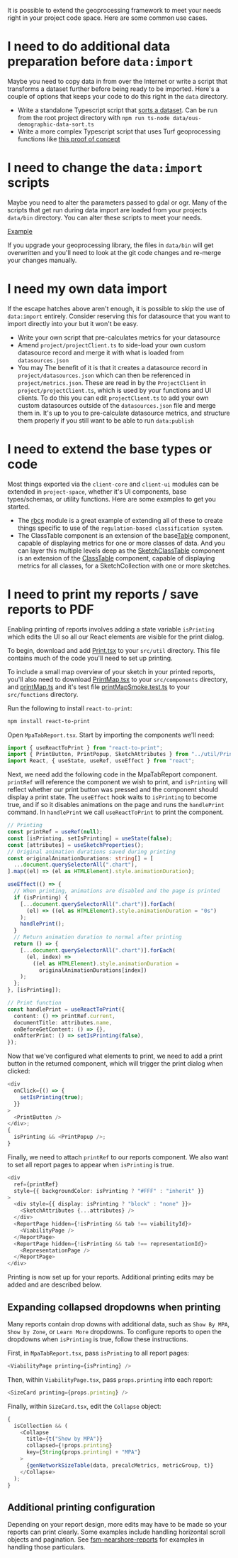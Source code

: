 It is possible to extend the geoprocessing framework to meet your needs right in your project code space. Here are some common use cases.

# I need to do additional data preparation before `data:import`

Maybe you need to copy data in from over the Internet or write a script that transforms a dataset further before being ready to be imported. Here's a couple of options that keeps your code to do this right in the `data` directory.

- Write a standalone Typescript script that [sorts a dataset](https://github.com/mcclintock-lab/maldives-reports/blob/main/data/ous-demographic-data-sort.ts). Can be run from the root project directory with `npm run ts-node data/ous-demographic-data-sort.ts`
- Write a more complex Typescript script that uses Turf geoprocessing functions like [this proof of concept](https://github.com/mcclintock-lab/maldives-reports/blob/main/data/ous-demographic.ts)

# I need to change the `data:import` scripts

Maybe you need to alter the parameters passed to gdal or ogr. Many of the scripts that get run during data import are loaded from your projects `data/bin` directory. You can alter these scripts to meet your needs.

[Example](https://github.com/seasketch/fsm-reports/tree/main/data/bin)

If you upgrade your geoprocessing library, the files in `data/bin` will get overwritten and you'll need to look at the git code changes and re-merge your changes manually.

# I need my own data import

If the escape hatches above aren't enough, it is possible to skip the use of `data:import` entirely. Consider reserving this for datasource that you want to import directly into your but it won't be easy.

- Write your own script that pre-calculates metrics for your datasource
- Amend `project/projectClient.ts` to side-load your own custom datasource record and merge it with what is loaded from `datasources.json`
- You may The benefit of it is that it creates a datasource record in `project/datasources.json` which can then be referenced in `project/metrics.json`. These are read in by the `ProjectClient` in `project/projectClient.ts`, which is used by your functions and UI clients. To do this you can edit `projectClient.ts` to add your own custom datasources outside of the `datasources.json` file and merge them in. It's up to you to pre-calculate datasource metrics, and structure them properly if you still want to be able to run `data:publish`

# I need to extend the base types or code

Most things exported via the `client-core` and `client-ui` modules can be extended in `project-space`, whether it's UI components, base types/schemas, or utility functions. Here are some examples to get you started.

- The [rbcs](https://github.com/seasketch/geoprocessing/tree/dev/packages/geoprocessing/src/rbcs) module is a great example of extending all of these to create things specific to use of the `regulation-based classification system`.
- The ClassTable component is an extension of the base[Table](https://github.com/seasketch/geoprocessing/blob/dev/packages/geoprocessing/src/components/table/Table.tsx) component, capable of displaying metrics for one or more classes of data. And you can layer this multiple levels deep as the [SketchClassTable](https://github.com/seasketch/geoprocessing/blob/dev/packages/geoprocessing/src/components/table/SketchClassTable.tsx) component is an extension of the [ClassTable](https://github.com/seasketch/geoprocessing/blob/dev/packages/geoprocessing/src/components/table/ClassTable.tsx) component, capable of displaying metrics for all classes, for a SketchCollection with one or more sketches.

# I need to print my reports / save reports to PDF

Enabling printing of reports involves adding a state variable `isPrinting` which edits the UI so all our React elements are visible for the print dialog.

To begin, download and add [Print.tsx](https://github.com/seasketch/fsm-nearshore-reports/blob/main/src/util/Print.tsx) to your `src/util` directory. This file contains much of the code you'll need to set up printing.

To include a small map overview of your sketch in your printed reports, you'll also need to download [PrintMap.tsx](https://github.com/seasketch/fsm-nearshore-reports/blob/main/src/components/PrintMap.tsx) to your `src/components` directory, and [printMap.ts](https://github.com/seasketch/fsm-nearshore-reports/blob/main/src/functions/printMap.ts) and it's test file [printMapSmoke.test.ts](https://github.com/seasketch/fsm-nearshore-reports/blob/main/src/functions/printMapSmoke.test.ts) to your `src/functions` directory.

Run the following to install `react-to-print`:

```bash
npm install react-to-print
```

Open `MpaTabReport.tsx`. Start by importing the components we'll need:

```typescript
import { useReactToPrint } from "react-to-print";
import { PrintButton, PrintPopup, SketchAttributes } from "../util/Print";
import React, { useState, useRef, useEffect } from "react";
```

Next, we need add the following code in the MpaTabReport component. `printRef` will reference the component we wish to print, and `isPrinting` will reflect whether our print button was pressed and the component should display a print state. The `useEffect` hook waits to `isPrinting` to become true, and if so it disables animations on the page and runs the `handlePrint` command. In `handlePrint` we call `useReactToPrint` to print the component.

```typescript
// Printing
const printRef = useRef(null);
const [isPrinting, setIsPrinting] = useState(false);
const [attributes] = useSketchProperties();
// Original animation durations saved during printing
const originalAnimationDurations: string[] = [
  ...document.querySelectorAll(".chart"),
].map((el) => (el as HTMLElement).style.animationDuration);

useEffect(() => {
  // When printing, animations are disabled and the page is printed
  if (isPrinting) {
    [...document.querySelectorAll(".chart")].forEach(
      (el) => ((el as HTMLElement).style.animationDuration = "0s")
    );
    handlePrint();
  }
  // Return animation duration to normal after printing
  return () => {
    [...document.querySelectorAll(".chart")].forEach(
      (el, index) =>
        ((el as HTMLElement).style.animationDuration =
          originalAnimationDurations[index])
    );
  };
}, [isPrinting]);

// Print function
const handlePrint = useReactToPrint({
  content: () => printRef.current,
  documentTitle: attributes.name,
  onBeforeGetContent: () => {},
  onAfterPrint: () => setIsPrinting(false),
});
```

Now that we've configured what elements to print, we need to add a print button in the returned component, which will trigger the print dialog when clicked:

```typescript
<div
  onClick={() => {
    setIsPrinting(true);
  }}
>
  <PrintButton />
</div>;
{
  isPrinting && <PrintPopup />;
}
```

Finally, we need to attach `printRef` to our reports component. We also want to set all report pages to appear when `isPrinting` is true.

```typescript
<div
  ref={printRef}
  style={{ backgroundColor: isPrinting ? "#FFF" : "inherit" }}
>
  <div style={{ display: isPrinting ? "block" : "none" }}>
    <SketchAttributes {...attributes} />
  </div>
  <ReportPage hidden={!isPrinting && tab !== viabilityId}>
    <ViabilityPage />
  </ReportPage>
  <ReportPage hidden={!isPrinting && tab !== representationId}>
    <RepresentationPage />
  </ReportPage>
</div>
```

Printing is now set up for your reports. Additional printing edits may be added and are described below.

## Expanding collapsed dropdowns when printing

Many reports contain drop downs with additional data, such as `Show By MPA`, `Show by Zone`, or `Learn More` dropdowns. To configure reports to open the dropdowns when `isPrinting` is true, follow these instructions.

First, in `MpaTabReport.tsx`, pass `isPrinting` to all report pages:

```typescript
<ViabilityPage printing={isPrinting} />
```

Then, within `ViabilityPage.tsx`, pass `props.printing` into each report:

```typescript
<SizeCard printing={props.printing} />
```

Finally, within `SizeCard.tsx`, edit the `Collapse` object:

```typescript
{
  isCollection && (
    <Collapse
      title={t("Show by MPA")}
      collapsed={!props.printing}
      key={String(props.printing) + "MPA"}
    >
      {genNetworkSizeTable(data, precalcMetrics, metricGroup, t)}
    </Collapse>
  );
}
```

## Additional printing configuration

Depending on your report design, more edits may have to be made so your reports can print clearly. Some examples include handling horizontal scroll objects and pagination. See [fsm-nearshore-reports](https://github.com/seasketch/fsm-nearshore-reports/tree/main) for examples in handling those particulars.
